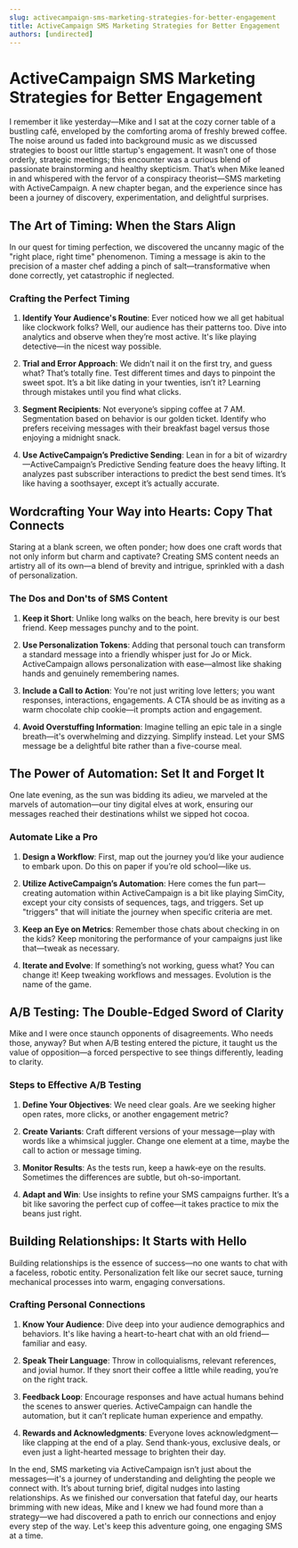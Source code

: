 ```yaml
---
slug: activecampaign-sms-marketing-strategies-for-better-engagement
title: ActiveCampaign SMS Marketing Strategies for Better Engagement
authors: [undirected]
---
```



# ActiveCampaign SMS Marketing Strategies for Better Engagement

I remember it like yesterday—Mike and I sat at the cozy corner table of a bustling café, enveloped by the comforting aroma of freshly brewed coffee. The noise around us faded into background music as we discussed strategies to boost our little startup's engagement. It wasn’t one of those orderly, strategic meetings; this encounter was a curious blend of passionate brainstorming and healthy skepticism. That’s when Mike leaned in and whispered with the fervor of a conspiracy theorist—SMS marketing with ActiveCampaign. A new chapter began, and the experience since has been a journey of discovery, experimentation, and delightful surprises.

## The Art of Timing: When the Stars Align

In our quest for timing perfection, we discovered the uncanny magic of the "right place, right time" phenomenon. Timing a message is akin to the precision of a master chef adding a pinch of salt—transformative when done correctly, yet catastrophic if neglected.

### Crafting the Perfect Timing

1. **Identify Your Audience's Routine**: Ever noticed how we all get habitual like clockwork folks? Well, our audience has their patterns too. Dive into analytics and observe when they’re most active. It's like playing detective—in the nicest way possible.

2. **Trial and Error Approach**: We didn’t nail it on the first try, and guess what? That’s totally fine. Test different times and days to pinpoint the sweet spot. It’s a bit like dating in your twenties, isn’t it? Learning through mistakes until you find what clicks. 

3. **Segment Recipients**: Not everyone’s sipping coffee at 7 AM. Segmentation based on behavior is our golden ticket. Identify who prefers receiving messages with their breakfast bagel versus those enjoying a midnight snack.

4. **Use ActiveCampaign’s Predictive Sending**: Lean in for a bit of wizardry—ActiveCampaign’s Predictive Sending feature does the heavy lifting. It analyzes past subscriber interactions to predict the best send times. It’s like having a soothsayer, except it’s actually accurate.

## Wordcrafting Your Way into Hearts: Copy That Connects

Staring at a blank screen, we often ponder; how does one craft words that not only inform but charm and captivate? Creating SMS content needs an artistry all of its own—a blend of brevity and intrigue, sprinkled with a dash of personalization.

### The Dos and Don'ts of SMS Content

1. **Keep it Short**: Unlike long walks on the beach, here brevity is our best friend. Keep messages punchy and to the point.

2. **Use Personalization Tokens**: Adding that personal touch can transform a standard message into a friendly whisper just for Jo or Mick. ActiveCampaign allows personalization with ease—almost like shaking hands and genuinely remembering names.

3. **Include a Call to Action**: You're not just writing love letters; you want responses, interactions, engagements. A CTA should be as inviting as a warm chocolate chip cookie—it prompts action and engagement.

4. **Avoid Overstuffing Information**: Imagine telling an epic tale in a single breath—it's overwhelming and dizzying. Simplify instead. Let your SMS message be a delightful bite rather than a five-course meal.

## The Power of Automation: Set It and Forget It

One late evening, as the sun was bidding its adieu, we marveled at the marvels of automation—our tiny digital elves at work, ensuring our messages reached their destinations whilst we sipped hot cocoa.

### Automate Like a Pro

1. **Design a Workflow**: First, map out the journey you’d like your audience to embark upon. Do this on paper if you’re old school—like us.

2. **Utilize ActiveCampaign’s Automation**: Here comes the fun part—creating automation within ActiveCampaign is a bit like playing SimCity, except your city consists of sequences, tags, and triggers. Set up "triggers" that will initiate the journey when specific criteria are met.

3. **Keep an Eye on Metrics**: Remember those chats about checking in on the kids? Keep monitoring the performance of your campaigns just like that—tweak as necessary.

4. **Iterate and Evolve**: If something’s not working, guess what? You can change it! Keep tweaking workflows and messages. Evolution is the name of the game.

## A/B Testing: The Double-Edged Sword of Clarity

Mike and I were once staunch opponents of disagreements. Who needs those, anyway? But when A/B testing entered the picture, it taught us the value of opposition—a forced perspective to see things differently, leading to clarity. 

### Steps to Effective A/B Testing

1. **Define Your Objectives**: We need clear goals. Are we seeking higher open rates, more clicks, or another engagement metric?

2. **Create Variants**: Craft different versions of your message—play with words like a whimsical juggler. Change one element at a time, maybe the call to action or message timing.

3. **Monitor Results**: As the tests run, keep a hawk-eye on the results. Sometimes the differences are subtle, but oh-so-important.

4. **Adapt and Win**: Use insights to refine your SMS campaigns further. It’s a bit like savoring the perfect cup of coffee—it takes practice to mix the beans just right.

## Building Relationships: It Starts with Hello

Building relationships is the essence of success—no one wants to chat with a faceless, robotic entity. Personalization felt like our secret sauce, turning mechanical processes into warm, engaging conversations.

### Crafting Personal Connections

1. **Know Your Audience**: Dive deep into your audience demographics and behaviors. It's like having a heart-to-heart chat with an old friend—familiar and easy.

2. **Speak Their Language**: Throw in colloquialisms, relevant references, and jovial humor. If they snort their coffee a little while reading, you’re on the right track.

3. **Feedback Loop**: Encourage responses and have actual humans behind the scenes to answer queries. ActiveCampaign can handle the automation, but it can’t replicate human experience and empathy.

4. **Rewards and Acknowledgments**: Everyone loves acknowledgment—like clapping at the end of a play. Send thank-yous, exclusive deals, or even just a light-hearted message to brighten their day.

In the end, SMS marketing via ActiveCampaign isn’t just about the messages—it's a journey of understanding and delighting the people we connect with. It’s about turning brief, digital nudges into lasting relationships. As we finished our conversation that fateful day, our hearts brimming with new ideas, Mike and I knew we had found more than a strategy—we had discovered a path to enrich our connections and enjoy every step of the way. Let's keep this adventure going, one engaging SMS at a time.